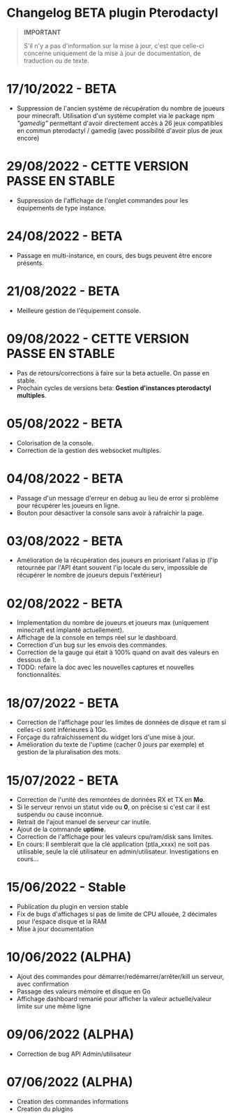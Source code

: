 # Changelog BETA plugin Pterodactyl  

> **IMPORTANT**  
>  
> S'il n'y a pas d'information sur la mise à jour, c'est que celle-ci concerne uniquement de la mise à jour de documentation, de traduction ou de texte.  
  

# 17/10/2022 - BETA  
  
- Suppression de l'ancien système de récupération du nombre de joueurs pour minecraft. Utilisation d'un système complet via le package npm _"gamedig"_ permettant d'avoir directement accès à 26 jeux compatibles en commun pterodactyl / gamedig (avec possibilité d'avoir plus de jeux encore)  
  
# 29/08/2022 - CETTE VERSION PASSE EN STABLE  
  
- Suppression de l'affichage de l'onglet commandes pour les équipements de type instance.  

# 24/08/2022 - BETA  
  
- Passage en multi-instance, en cours, des bugs peuvent être encore présents.  
  
  
# 21/08/2022 - BETA  
  
- Meilleure gestion de l'équipement console.  

# 09/08/2022 - CETTE VERSION PASSE EN STABLE

- Pas de retours/corrections à faire sur la beta actuelle. On passe en stable.  
- Prochain cycles de versions beta: **Gestion d'instances pterodactyl multiples**.  

# 05/08/2022 - BETA

- Colorisation de la console.  
- Correction de la gestion des websocket multiples.  

# 04/08/2022 - BETA

- Passage d'un message d'erreur en debug au lieu de error si problème pour récupérer les joueurs en ligne.  
- Bouton pour désactiver la console sans avoir à rafraichir la page.  

# 03/08/2022 - BETA

- Amélioration de la récupération des joueurs en priorisant l'alias ip (l'ip retournée par l'API étant souvent l'ip locale du serv, impossible de récupérer le nombre de joueurs depuis l'extérieur) 

# 02/08/2022 - BETA

- Implementation du nombre de joueurs et joueurs max (uniquement minecraft est implanté actuellement).  
- Affichage de la console en temps réel sur le dashboard.  
- Correction d'un bug sur les envois des commandes.  
- Correction de la gauge qui était à 100% quand on avait des valeurs en dessous de 1.  
- TODO: refaire la doc avec les nouvelles captures et nouvelles fonctionnalités.  

# 18/07/2022 - BETA  

- Correction de l'affichage pour les limites de données de disque et ram si celles-ci sont inférieures à 1Go.  
- Forçage du rafraichissement du widget lors d'une mise à jour.  
- Amélioration du texte de l'uptime (cacher 0 jours par exemple) et gestion de la pluralisation des mots.  

# 15/07/2022 - BETA

- Correction de l'unité des remontées de données RX et TX en **Mo**.  
- Si le serveur renvoi un statut vide ou **0**, on précise si c'est car il est suspendu ou cause inconnue.  
- Retrait de l'ajout manuel de serveur car inutile.  
- Ajout de la commande **uptime**.  
- Correction de l'affichage pour les valeurs cpu/ram/disk sans limites.
- En cours: Il semblerait que la clé application (ptla_xxxx) ne soit pas utilisable, seule la clé utilisateur en admin/utilisateur. Investigations en cours...  


# 15/06/2022 - Stable

- Publication du plugin en version stable
- Fix de bugs d'affichages si pas de limite de CPU allouée, 2 décimales pour l'espace disque et la RAM
- Mise à jour documentation


# 10/06/2022 (ALPHA)

- Ajout des commandes pour démarrer/redémarrer/arrêter/kill un serveur, avec confirmation  
- Passage des valeurs mémoire et disque en Go  
- Affichage dashboard remanié pour afficher la valeur actuelle/valeur limite sur une même ligne 


# 09/06/2022 (ALPHA)

- Correction de bug API Admin/utilisateur


# 07/06/2022 (ALPHA)

- Creation des commandes informations
- Creation du plugins
